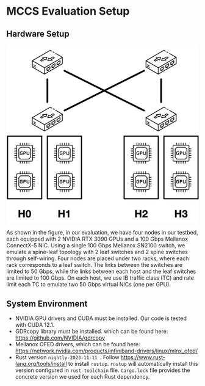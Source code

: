 # MCCS Evaluation Setup

## Hardware Setup
<img src="topology.png" alt="Topology Setup" width="600"/>

As shown in the figure, in our evaluation, we have four nodes in our testbed, each equipped with 2 NVIDIA RTX 3090 GPUs and a 100 Gbps Mellanox ConnectX-5 NIC. Using a single 100 Gbps Mellanox SN2100 switch, we emulate a spine-leaf topology with 2 leaf switches and 2 spine switches through self-wiring. Four nodes are placed under two racks, where each rack corresponds to a leaf switch. The links between the switches are limited to 50 Gbps, while the links between each host and the leaf switches are limited to 100 Gbps. On each host, we use IB traffic class (TC) and rate limit each TC to emulate two 50 Gbps virtual NICs (one per GPU).

## System Environment
- NVIDIA GPU drivers and CUDA must be installed. Our code is tested with CUDA 12.1.
- GDRcopy library must be installed. which can be found here: https://github.com/NVIDIA/gdrcopy
- Mellanox OFED drivers, which can be found here: https://network.nvidia.com/products/infiniband-drivers/linux/mlnx_ofed/
- Rust version `nightly-2023-11-11 `. Follow https://www.rust-lang.org/tools/install to install `rustup`. `rustup` will automatically install this version configured in `rust-toolchain` file. `Cargo.lock` file provides the concrete version we used for each Rust dependency.
